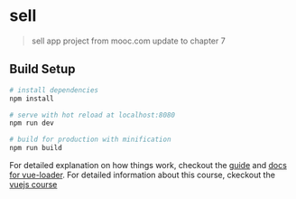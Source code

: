 # sell

> sell app project from mooc.com
> update to chapter 7

## Build Setup

``` bash
# install dependencies
npm install

# serve with hot reload at localhost:8080
npm run dev

# build for production with minification
npm run build
```

For detailed explanation on how things work, checkout the [guide](http://vuejs-templates.github.io/webpack/) and [docs for vue-loader](http://vuejs.github.io/vue-loader).
For detailed information about this course, ckeckout the [vuejs course](http://coding.imooc.com/learn/list/74.html)
